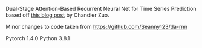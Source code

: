 Dual-Stage Attention-Based Recurrent Neural Net for Time Series Prediction based off [this blog post](https://chandlerzuo.github.io/about/) by Chandler Zuo.

Minor changes to code taken from https://github.com/Seanny123/da-rnn

Pytorch 1.4.0
Python 3.8.1